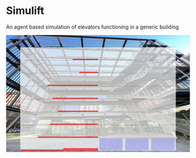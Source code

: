 # Simulift
An agent based simulation of elevators functioning in a generic building

![alt text](https://github.com/mattianeroni/simulift/blob/main/img.png)
